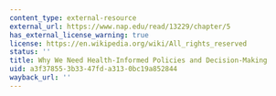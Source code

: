 ```yaml
---
content_type: external-resource
external_url: https://www.nap.edu/read/13229/chapter/5
has_external_license_warning: true
license: https://en.wikipedia.org/wiki/All_rights_reserved
status: ''
title: Why We Need Health-Informed Policies and Decision-Making
uid: a3f37855-3b33-47fd-a313-0bc19a852844
wayback_url: ''
---
```

